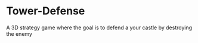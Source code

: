 # Tower-Defense
A 3D strategy game where the goal is to defend a your castle by destroying the enemy

